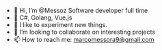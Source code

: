 - 👋 Hi, I’m @Messoz Software developer full time 
- 👀 C#, Golang, Vue.js
- 🌱 I like to experiment new things. 
- 💞️ I’m looking to collaborate on interesting projects
- 📫 How to reach me: marcomessora9@gmail.com

<!---
Messoz/Messoz is a ✨ special ✨ repository because its `README.md` (this file) appears on your GitHub profile.
You can click the Preview link to take a look at your changes.
--->
